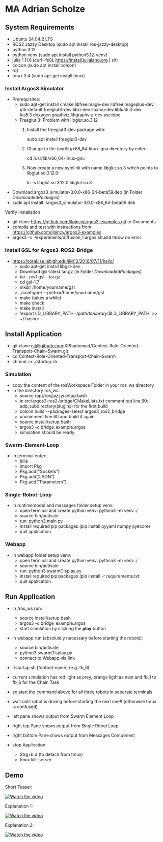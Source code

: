 # MA Adrian Scholze



## System Requirements

- Ubuntu 24.04.2 LTS
- ROS2 Jazzy Desktop (sudo apt install ros-jazzy-desktop)
- python 3.12
- python venv (sudo apt install python3.12-venv)
- julia 1.11.6 (curl -fsSL https://install.julialang.org | sh)
- colcon (sudo apt install colcon)
- rqt
- tmux 3.4 (sudo apt-get install tmux)

### Install Argos3 Simulator
- Prerequisites:
  - sudo apt-get install cmake libfreeimage-dev libfreeimageplus-dev \
  qt5-default freeglut3-dev libxi-dev libxmu-dev liblua5.3-dev \
  lua5.3 doxygen graphviz libgraphviz-dev asciidoc 
  - Freeglut 3: Problem with libglut.so.3.12
    1. Install the freeglut3-dev package with:
       
       sudo apt install freeglut3-dev
    2. Change to the /usr/lib/x86_64-linux-gnu directory by enter: 

       cd /usr/lib/x86_64-linux-gnu
    3. Now create a new symlink with name libglut.so.3 which points to libglut.so.3.12.0:
       
       ln -s libglut.so.3.12.0 libglut.so.3
- Download argos3_simulator-3.0.0-x86_64-beta59.deb (in Folder *DownloadedPackages*)
- sudo apt install ./argos3_simulator-3.0.0-x86_64-beta59.deb

Verify Installation
- git clone https://github.com/ilpincy/argos3-examples.git to Documents
- compile and test with instructions from https://github.com/ilpincy/argos3-examples
- argos3 -c ./experiments/diffusion_1.argos shuold throw no error

### Install GSL for Argos3-ROS2-Bridge
- https://coral.ise.lehigh.edu/jild13/2016/07/11/hello/
    - sudo apt-get install libgsl-dev
    - Download gsl-latest.tar.gz (in Folder *DownloadedPackages*)
    - tar -zxvf gsl-*.*.tar.gz
    - cd gsl-1.7
    - mkdir /home/yourname/gsl
    - ./configure --prefix=/home/yourname/gsl
    - make (takes a while)
    - make check
    - make install
    - 'export LD_LIBRARY_PATH=*/path/to/library*:$LD_LIBRARY_PATH' >> ~/.bashrc 

## Install Application
- git clone git@github.com:XPhantomad/Context-Role-Oriented-Transport-Chain-Swarm.git
- cd Context-Role-Oriented-Transport-Chain-Swarm
- chmod +x ./startup.sh

### Simulation
- copy the content of the rosWorkspace Folder in your ros_ws directory
- in the directory ros_ws:
    - source /opt/ros/jazzy/setup.bash
    - in src/argos3-ros2-bridge/CMakeLists.txt comment out line 60: add_subdirectory(plugins) for the first build
    - colcon build --packages-select argos3_ros2_bridge
    - uncomment line 60 and build it again
    - source install/setup.bash
    - argos3 -c bridge_example.argos
    - simulation should be ready

### Swarm-Element-Loop
- in terminal enter:
    - julia
    - import Pkg 
    - Pkg.add("Sockets")
    - Pkg.add("JSON")
    - Pkg.add("Parameters")

### Single-Robot-Loop
- in runtimemodel and messages folder setup venv:
    - open terminal and create python venv: python3 -m venv ./
    - source bin/activate
    - run: python3 main.py
    - install required pip packages (pip install pyyaml numpy pyecore)
    - quit application

### Webapp
- in webapp folder setup venv:
    - open terminal and create python venv: python3 -m venv ./
    - source bin/activate
    - run: python3 swarmDisplay.py
    - install required pip packages (pip install -r requirements.txt
    - quit application
 
## Run Application
- in /ros_ws run: 
    - source install/setup.bash
    - argos3 -c bridge_example.argos
    - start simulation by clicking the **play** button
- in webapp run (absolutely necessary before starting the robots):
    - source bin/activate
    - python3 swarmDisplay.py
    - connect to Webapp via link

- ./startup.sh [footbot-name] (e.g. fb_0)
- current simulation has red light as prey, orange ligth as nest and fb_1 to fb_6 for the Chain Task
- so start the command above for all three robots in seperate terminals 
- wait until robot is driving before starting the next one!! (otherwise tmux is confused) 
- left pane shows output from Swarm Element Loop
- right top Pane shows output from Single Robot Loop
- right bottom Pane shows output from Messages Component

- stop Application:
    - Strg+b d  (to detach from tmux)
    - tmux kill-server

## Demo

Short Teaser:

[![Watch the video](https://git-st.inf.tu-dresden.de/stgroup/student-projects/2025/ma-adrian-scholze/-/blob/main/crom-models/thumbnailTeaser.png)](https://youtu.be/6gFN5Zp4-fo)

Explanation 1:

[![Watch the video](https://git-st.inf.tu-dresden.de/stgroup/student-projects/2025/ma-adrian-scholze/-/blob/main/crom-models/thumbnailTeaser.png)](https://youtu.be/4wl4qiH0HfQ)

Explanation 2:

[![Watch the video](https://git-st.inf.tu-dresden.de/stgroup/student-projects/2025/ma-adrian-scholze/-/blob/main/crom-models/thumbnailTeaser.png)](https://youtu.be/RyUZocn-PCA)
